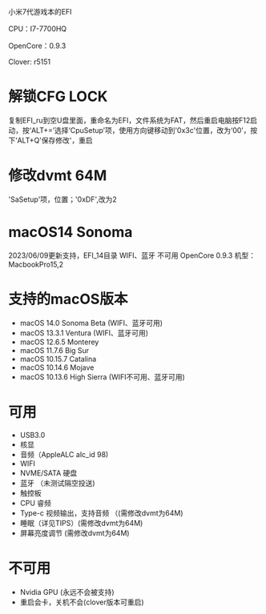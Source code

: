小米7代游戏本的EFI

CPU：I7-7700HQ

OpenCore：0.9.3

Clover: r5151

# 解锁CFG LOCK
复制EFI_ru到空U盘里面，重命名为EFI，文件系统为FAT，然后重启电脑按F12启动，按‘ALT+=’选择‘CpuSetup’项，使用方向键移动到'0x3c'位置，改为‘00’，按下‘ALT+Q'保存修改'，重启

# 修改dvmt 64M
'SaSetup'项，位置；'0xDF',改为2

# macOS14 Sonoma
2023/06/09更新支持，EFI_14目录
WIFI、蓝牙 不可用
OpenCore 0.9.3
机型：MacbookPro15,2

# 支持的macOS版本
* macOS 14.0 Sonoma Beta (WIFI、蓝牙可用)
* macOS 13.3.1 Ventura (WIFI、蓝牙可用)
* macOS 12.6.5 Monterey
* macOS 11.7.6 Big Sur
* macOS 10.15.7 Catalina
* macOS 10.14.6 Mojave
* macOS 10.13.6 High Sierra (WIFI不可用、蓝牙可用)

# 可用
* USB3.0
* 核显
* 音频（AppleALC alc_id 98)
* WIFI
* NVME/SATA 硬盘
* 蓝牙 （未测试隔空投送)
* 触控板
* CPU 睿频
* Type-c 视频输出，支持音频 （(需修改dvmt为64M)
* 睡眠（详见TIPS）(需修改dvmt为64M)
* 屏幕亮度调节 (需修改dvmt为64M)

# 不可用
* Nvidia GPU (永远不会被支持)
* 重启会卡，关机不会(clover版本可重启)



